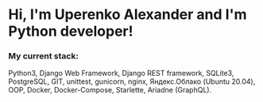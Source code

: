 # Hi, I'm Uperenko Alexander and I'm Python developer!
### My current stack:
Python3, Django Web Framework, Django REST framework, SQLite3, PostgreSQL, GIT, unittest, gunicorn, nginx, Яндекс.Облако (Ubuntu 20.04), OOP, Docker, Docker-Compose, Starlette, Ariadne (GraphQL).

